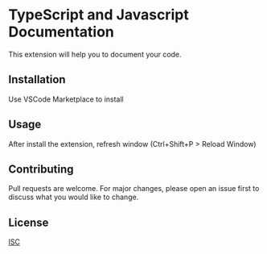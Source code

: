 # TypeScript and Javascript Documentation

This extension will help you to document your code.

## Installation

Use VSCode Marketplace to install

## Usage

After install the extension, refresh window (Ctrl+Shift+P > Reload Window)

## Contributing
Pull requests are welcome. For major changes, please open an issue first to discuss what you would like to change.

## License
[ISC](https://www.isc.org/licenses/) 